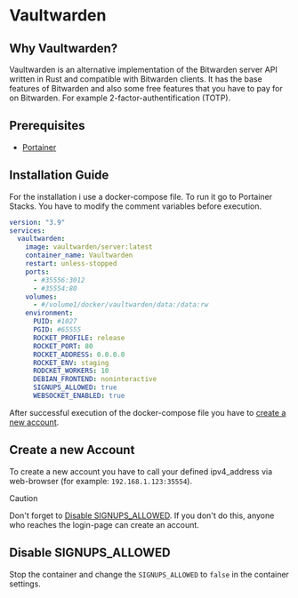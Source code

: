 # Vaultwarden

## Why Vaultwarden?

Vaultwarden is an alternative implementation of the Bitwarden server API written in Rust and compatible with Bitwarden clients.
It has the base features of Bitwarden and also some free features that you have to pay for on Bitwarden. For example 2-factor-authentification (TOTP).

## Prerequisites

- [Portainer](https://www.portainer.io/)

## Installation Guide

For the installation i use a docker-compose file. To run it go to Portainer Stacks. You have to modify the comment variables before execution.

```yaml
version: "3.9"
services:
  vaultwarden:
    image: vaultwarden/server:latest
    container_name: Vaultwarden
    restart: unless-stopped
    ports:
      - #35556:3012
      - #35554:80
    volumes:
      - #/volume1/docker/vaultwarden/data:/data:rw
    environment:
      PUID: #1027
      PGID: #65555
      ROCKET_PROFILE: release
      ROCKET_PORT: 80
      ROCKET_ADDRESS: 0.0.0.0
      ROCKET_ENV: staging
      RODCKET_WORKERS: 10
      DEBIAN_FRONTEND: noninteractive
      SIGNUPS_ALLOWED: true
      WEBSOCKET_ENABLED: true
```

After successful execution of the docker-compose file you have to [create a new account](#create-a-new-account).

## Create a new Account

To create a new account you have to call your defined ipv4_address via web-browser (for example: `192.168.1.123:35554`).

> [!CAUTION]
> Don't forget to [Disable SIGNUPS_ALLOWED](#disable-signups_allowed). If you don't do this, anyone who reaches the login-page can create an account.

## Disable SIGNUPS_ALLOWED

Stop the container and change the `SIGNUPS_ALLOWED` to `false` in the container settings.